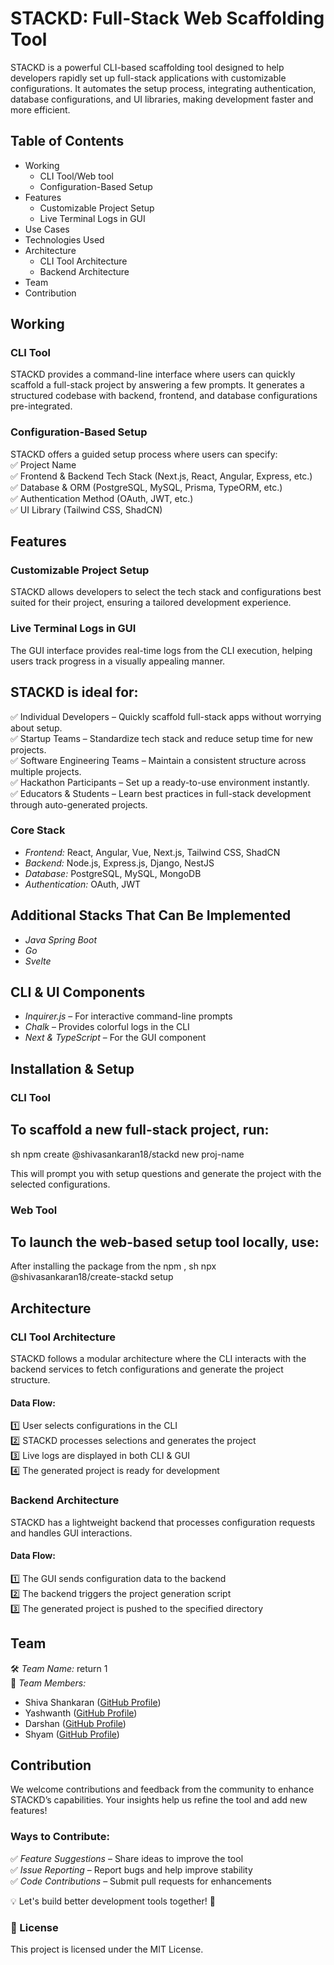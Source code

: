 # STACKD: Full-Stack Web Scaffolding Tool

STACKD is a powerful CLI-based scaffolding tool designed to help developers rapidly set up full-stack applications with customizable configurations. It automates the setup process, integrating authentication, database configurations, and UI libraries, making development faster and more efficient.


## Table of Contents

- Working
  - CLI Tool/Web tool
  - Configuration-Based Setup
- Features
  - Customizable Project Setup
  - Live Terminal Logs in GUI
- Use Cases
- Technologies Used
- Architecture
  - CLI Tool Architecture
  - Backend Architecture
- Team
- Contribution

## Working

### CLI Tool

STACKD provides a command-line interface where users can quickly scaffold a full-stack project by answering a few prompts. It generates a structured codebase with backend, frontend, and database configurations pre-integrated.

### Configuration-Based Setup

STACKD offers a guided setup process where users can specify:\
✅ Project Name\
✅ Frontend & Backend Tech Stack (Next.js, React, Angular, Express, etc.)\
✅ Database & ORM (PostgreSQL, MySQL, Prisma, TypeORM, etc.)\
✅ Authentication Method (OAuth, JWT, etc.)\
✅ UI Library (Tailwind CSS, ShadCN)

## Features

### Customizable Project Setup

STACKD allows developers to select the tech stack and configurations best suited for their project, ensuring a tailored development experience.

### Live Terminal Logs in GUI

The GUI interface provides real-time logs from the CLI execution, helping users track progress in a visually appealing manner.


## STACKD is ideal for:

✅ Individual Developers – Quickly scaffold full-stack apps without worrying about setup.\
✅ Startup Teams – Standardize tech stack and reduce setup time for new projects.\
✅ Software Engineering Teams – Maintain a consistent structure across multiple projects.\
✅ Hackathon Participants – Set up a ready-to-use environment instantly.\
✅ Educators & Students – Learn best practices in full-stack development through auto-generated projects.


### Core Stack

- *Frontend:* React, Angular, Vue, Next.js, Tailwind CSS, ShadCN
- *Backend:* Node.js, Express.js, Django, NestJS
- *Database:* PostgreSQL, MySQL, MongoDB
- *Authentication:* OAuth, JWT
  
## Additional Stacks That Can Be Implemented

- *Java Spring Boot* 
- *Go*
- *Svelte*

## CLI & UI Components

- *Inquirer.js* – For interactive command-line prompts
- *Chalk* – Provides colorful logs in the CLI
- *Next & TypeScript* – For the GUI component


## Installation & Setup  

### CLI Tool  

## To scaffold a new full-stack project, run:  
sh
npm create @shivasankaran18/stackd new proj-name

This will prompt you with setup questions and generate the project with the selected configurations.

### Web Tool
## To launch the web-based setup tool locally, use:
After installing the package from the npm , 
sh
npx @shivasankaran18/create-stackd setup





## Architecture

### CLI Tool Architecture

STACKD follows a modular architecture where the CLI interacts with the backend services to fetch configurations and generate the project structure.

#### Data Flow:

1️⃣ User selects configurations in the CLI\
2️⃣ STACKD processes selections and generates the project\
3️⃣ Live logs are displayed in both CLI & GUI\
4️⃣ The generated project is ready for development

### Backend Architecture

STACKD has a lightweight backend that processes configuration requests and handles GUI interactions.

#### Data Flow:

1️⃣ The GUI sends configuration data to the backend\
2️⃣ The backend triggers the project generation script\
3️⃣ The generated project is pushed to the specified directory

## Team

🛠 *Team Name:* return 1\
🚀 *Team Members:*

- Shiva Shankaran ([GitHub Profile](https://github.com/shivasankaran18/))
- Yashwanth ([GitHub Profile](https://github.com/Yashwanth1906))
- Darshan ([GitHub Profile](https://github.com/DARSHANCSE))
- Shyam ([GitHub Profile](https://github.com/ShyamSunder06))

## Contribution

We welcome contributions and feedback from the community to enhance STACKD’s capabilities. Your insights help us refine the tool and add new features!

### Ways to Contribute:

✅ *Feature Suggestions* – Share ideas to improve the tool\
✅ *Issue Reporting* – Report bugs and help improve stability\
✅ *Code Contributions* – Submit pull requests for enhancements

💡 Let's build better development tools together! 🚀

### 📜 License
This project is licensed under the MIT License.